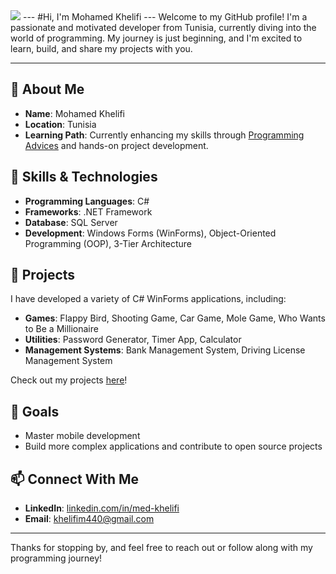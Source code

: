 <img src="https://raw.githubusercontent.com/TheBSD/StandWithPalestine/main/banner-no-action.svg">
---
#Hi, I'm Mohamed Khelifi
---
Welcome to my GitHub profile! I'm a passionate and motivated developer from Tunisia, currently diving into the world of programming. My journey is just beginning, and I'm excited to learn, build, and share my projects with you.

---

## 🚀 About Me
- **Name**: Mohamed Khelifi
- **Location**: Tunisia
- **Learning Path**: Currently enhancing my skills through [Programming Advices](https://programmingadvices.com/) and hands-on project development.

## 🧰 Skills & Technologies
- **Programming Languages**: C#
- **Frameworks**: .NET Framework
- **Database**: SQL Server
- **Development**: Windows Forms (WinForms), Object-Oriented Programming (OOP), 3-Tier Architecture

## 📝 Projects
I have developed a variety of C# WinForms applications, including:
- **Games**: Flappy Bird, Shooting Game, Car Game, Mole Game, Who Wants to Be a Millionaire
- **Utilities**: Password Generator, Timer App, Calculator
- **Management Systems**: Bank Management System, Driving License Management System

Check out my projects [here](https://github.com/med-khelifi/C-WinformsProjects.git)!

## 🎯 Goals
- Master mobile development
- Build more complex applications and contribute to open source projects

## 📫 Connect With Me
- **LinkedIn**: [linkedin.com/in/med-khelifi](#)
- **Email**: [khelifim440@gmail.com](#)

---

Thanks for stopping by, and feel free to reach out or follow along with my programming journey!
